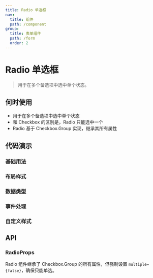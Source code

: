 ```yaml
---
title: Radio 单选框
nav:
  title: 组件
  path: /component
group:
  title: 表单组件
  path: /form
  order: 2
---
```


# Radio 单选框

> 用于在多个备选项中选中单个状态。

## 何时使用

- 用于在多个备选项中选中单个状态
- 和 Checkbox 的区别是，Radio 只能选中一个
- Radio 基于 Checkbox.Group 实现，继承其所有属性

## 代码演示

### 基础用法
<code src="./__fixtures__/basicUsage.tsx"></code>

### 布局样式
<code src="./__fixtures__/layoutStyles.tsx"></code>

### 数据类型
<code src="./__fixtures__/dataTypes.tsx"></code>

### 事件处理
<code src="./__fixtures__/eventHandling.tsx"></code>

### 自定义样式
<code src="./__fixtures__/customStyles.tsx"></code>

## API

### RadioProps

Radio 组件继承了 Checkbox.Group 的所有属性，但强制设置 `multiple={false}`，确保只能单选。

<API src="./Radio.tsx" hideTitle />
